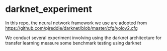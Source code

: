 # darknet_experiment
In this repo, the neural network framework we use are adopted from https://github.com/pjreddie/darknet/blob/master/cfg/yolov2.cfg

We conduct several experiment involving using the darknet architecture for transfer learning
measure some benchmark testing using darknet
